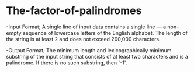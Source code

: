 # The-factor-of-palindromes
-Input Format;
A single line of input data contains a single line — a non-empty sequence of lowercase letters of the English alphabet.
The length of the string is at least 2 and does not exceed 200,000 characters.

-Output Format;
The minimum length and lexicographically minimum substring of the input string that consists of at least two characters and is a palindrome.
If there is no such substring, then '-1'.
